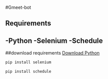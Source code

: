 #Gmeet-bot
## Requirements
  -Python
  -Selenium
  -Schedule
---------------------
##download requirements
[Download Python](https://www.python.org/)
```python
pip install selenium
```
```python
pip install schedule
```
